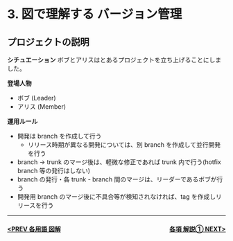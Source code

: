 # 3. 図で理解する バージョン管理

## プロジェクトの説明

**シチュエーション**
ボブとアリスはとあるプロジェクトを立ち上げることにしました。

**登場人物**
- ボブ (Leader)
- アリス (Member)

**運用ルール**
- 開発は branch を作成して行う
    - リリース時期が異なる開発については、別 branch を作成して並行開発を行う
- branch -> trunk のマージ後は、軽微な修正であれば trunk 内で行う(hotfix branch 等の発行はしない)
- branch の発行・各 trunk - branch 間のマージは、リーダーであるボブが行う
- 開発用 branch のマージ後に不具合等が検知されなければ、tag を作成しリリースを行う

---
#### <div style="text-align:left; float:right;">[各項 解説① NEXT>](./page9.md)</div>[<PREV 各用語 図解](./page7.md)